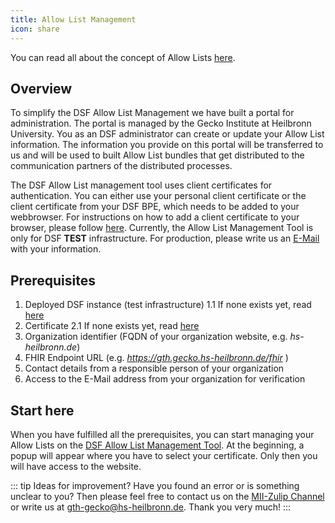 ```yaml
---
title: Allow List Management
icon: share
---
```

You can read all about the concept of Allow Lists [here](/intro/info/allowList.md).

## Overview
To simplify the DSF Allow List Management we have built a portal for administration. The portal is managed by the Gecko Institute at Heilbronn University. You as an DSF administrator can create or update your Allow List information. The information you provide on this portal will be transferred to us and will be used to built Allow List bundles that get distributed to the communication partners of the distributed processes. 

The DSF Allow List management tool uses client certificates for authentication. You can either use your personal client certificate or the client certificate from your DSF BPE, which needs to be added to your webbrowser. For instructions on how to add a client certificate to your browser, please follow <a href="https://www.ssl.com/how-to/configuring-client-authentication-certificates-in-web-browsers/">here</a>.
Currently, the Allow List Management Tool is only for DSF <b>TEST</b> infrastructure. For production, please write us an <a href="mailto:dsf-gecko@hs-heilbronn.de">E-Mail</a> with your information.

## Prerequisites
1. Deployed DSF instance (test infrastructure)
    1.1  If none exists yet, read [here](install)
2. Certificate 
    2.1  If none exists yet, read [here](install#client-server-certificates)
3. Organization identifier (FQDN of your organization website, e.g. *hs-heilbronn.de*)
4. FHIR Endpoint URL (e.g. *https://gth.gecko.hs-heilbronn.de/fhir* )
5. Contact details from a responsible person of your organization
6. Access to the E-Mail address from your organization for verification 
 

## Start here
When you have fulfilled all the prerequisites, you can start managing your Allow Lists on the <a href="https://allowlist-test.gecko.hs-heilbronn.de/">DSF Allow List Management Tool</a>.
At the beginning, a popup will appear where you have to select your certificate. Only then you will have access to the website.


::: tip Ideas for improvement?
Have you found an error or is something unclear to you? Then please feel free to contact us on the <a href="https://mii.zulipchat.com/#narrow/stream/392426-Data-Sharing-Framework-.28DSF.29">MII-Zulip Channel</a> or write us at <a href="mailto:dsf-gecko@hs-heilbronn.de">gth-gecko@hs-heilbronn.de</a>. Thank you very much!
:::



